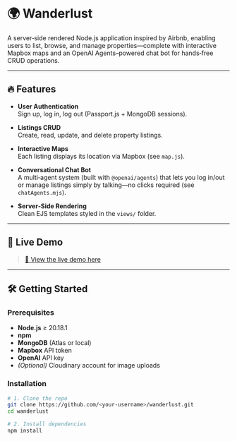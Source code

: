 # 🌍 Wanderlust

A server‑side rendered Node.js application inspired by Airbnb, enabling users to list, browse, and manage properties—complete with interactive Mapbox maps and an OpenAI Agents–powered chat bot for hands‑free CRUD operations.

---

## 🔥 Features

- **User Authentication**  
  Sign up, log in, log out (Passport.js + MongoDB sessions).

- **Listings CRUD**  
  Create, read, update, and delete property listings.

- **Interactive Maps**  
  Each listing displays its location via Mapbox (see `map.js`).

- **Conversational Chat Bot**  
  A multi‑agent system (built with `@openai/agents`) that lets you log in/out or manage listings simply by talking—no clicks required (see `chatAgents.mjs`).

- **Server‑Side Rendering**  
  Clean EJS templates styled in the `views/` folder.

---

## 🚀 Live Demo

> [🔗 View the live demo here](<LIVE_DEMO_URL>)

---

## 🛠️ Getting Started

### Prerequisites

- **Node.js** ≥ 20.18.1  
- **npm**  
- **MongoDB** (Atlas or local)  
- **Mapbox** API token  
- **OpenAI** API key  
- _(Optional)_ Cloudinary account for image uploads  

### Installation

```bash
# 1. Clone the repo
git clone https://github.com/<your‑username>/wanderlust.git
cd wanderlust

# 2. Install dependencies
npm install
